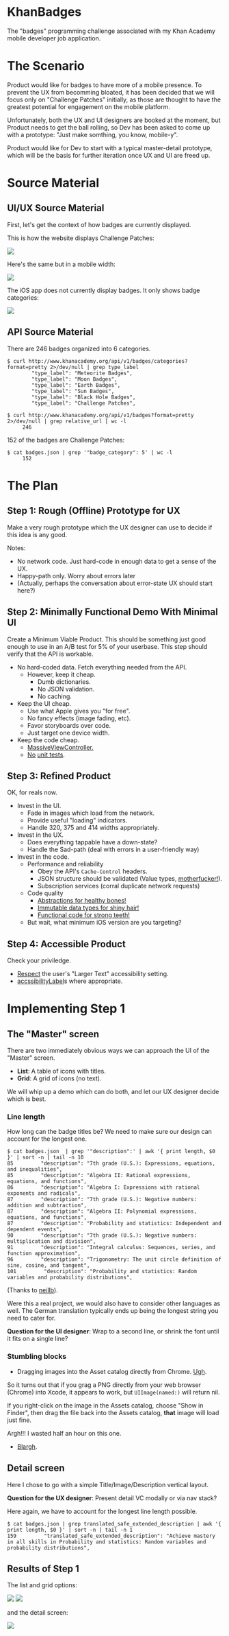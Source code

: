 # KhanBadges
The "badges" programming challenge associated with my Khan Academy mobile developer job application.

# The Scenario

Product would like for badges to have more of a mobile presence.  To prevent the UX from becomming bloated, it has been decided that we will focus only on "Challenge Patches" initially, as those are thought to have the greatest potential for engagement on the mobile platform.

Unfortunately, both the UX and UI designers are booked at the moment, but Product needs to get the ball rolling, so Dev has been asked to come up with a prototype: "Just make somthing, you know, mobile-y".

Product would like for Dev to start with a typical master-detail prototype, which will be the basis for further iteration once UX and UI are freed up.

# Source Material

## UI/UX Source Material

First, let's get the context of how badges are currently displayed.

This is how the website displays Challenge Patches:

![](https://raw.githubusercontent.com/cellularmitosis/KhanBadges/master/media/Screen%20Shot%202016-02-11%20at%207.17.16%20PM.png?token=AANopOtsO0bhcQgCrlDy1C8ZyZJXVKcLks5WxnBFwA%3D%3D)

Here's the same but in a mobile width:

![](https://raw.githubusercontent.com/cellularmitosis/KhanBadges/master/media/Screen%20Shot%202016-02-11%20at%207.10.49%20PM.png?token=AANopCx555CMTA1hOLECDRHRcgyn14F9ks5WxnBCwA%3D%3D)

The iOS app does not currently display badges.  It only shows badge categories:

![](https://raw.githubusercontent.com/cellularmitosis/KhanBadges/master/media/Screen%20Shot%202016-02-11%20at%207.24.34%20PM.png?token=AANopGXvvWoSyJR7LBeIIQX5OUTdENQrks5WxnBIwA%3D%3D)

## API Source Material

There are 246 badges organized into 6 categories.

```
$ curl http://www.khanacademy.org/api/v1/badges/categories?format=pretty 2>/dev/null | grep type_label
        "type_label": "Meteorite Badges", 
        "type_label": "Moon Badges", 
        "type_label": "Earth Badges", 
        "type_label": "Sun Badges", 
        "type_label": "Black Hole Badges", 
        "type_label": "Challenge Patches", 
```

```
$ curl http://www.khanacademy.org/api/v1/badges?format=pretty 2>/dev/null | grep relative_url | wc -l
     246
```

152 of the badges are Challenge Patches:

```
$ cat badges.json | grep '"badge_category": 5' | wc -l
     152
```

# The Plan

## Step 1: Rough (Offline) Prototype for UX

Make a very rough prototype which the UX designer can use to decide if this idea is any good.

Notes:
* No network code.  Just hard-code in enough data to get a sense of the UX.
* Happy-path only.  Worry about errors later
 * (Actually, perhaps the conversation about error-state UX should start here?)

## Step 2: Minimally Functional Demo With Minimal UI

Create a Minimum Viable Product.  This should be something just good enough to use in an A/B test for 5% of your userbase.  This step should verify that the API is workable.

* No hard-coded data.  Fetch everything needed from the API.
  * However, keep it cheap.
    * Dumb dictionaries.
    * No JSON validation.
    * No caching.
* Keep the UI cheap. 
  * Use what Apple gives you "for free".
  * No fancy effects (image fading, etc).
  * Favor storyboards over code.
  * Just target one device width.
* Keep the code cheap.
  * [MassiveViewController.](https://wififorce.files.wordpress.com/2009/04/badcable16.jpg?w=1200&h=)
  * [No](https://www.youtube.com/watch?v=WpkDN78P884&t=40m5s) [unit tests](http://i.imgur.com/Mcwm5.jpg).

## Step 3: Refined Product

OK, for reals now.

* Invest in the UI.
  * Fade in images which load from the network.
  * Provide useful "loading" indicators.
  * Handle 320, 375 and 414 widths appropriately.
* Invest in the UX.
  * Does everything tappable have a down-state? 
  * Handle the Sad-path (deal with errors in a user-friendly way)
* Invest in the code.
  * Performance and reliability
    * Obey the API's `Cache-Control` headers.
    * JSON structure should be validated (Value types, [motherfucker!](http://programming-motherfucker.com/)).
    * Subscription services (corral duplicate network requests)
  * Code quality
    * [Abstractions for healthy bones!](https://www.youtube.com/watch?v=WpkDN78P884)
    * [Immutable data types for shiny hair!](https://www.youtube.com/watch?v=7AqXBuJOJkY)
    * [Functional code for strong teeth!](https://www.destroyallsoftware.com/talks/boundaries)
  * But wait, what minimum iOS version are you targeting?
 

## Step 4: Accessible Product

Check your priviledge.

* [Respect](http://stackoverflow.com/questions/20510094/how-to-use-a-custom-font-with-dynamic-text-sizes-in-ios7) the user's "Larger Text" accessibility setting.
* [accssibilityLabel](https://developer.apple.com/library/ios/documentation/UIKit/Reference/UIAccessibility_Protocol/index.html#//apple_ref/occ/instp/NSObject/accessibilityLabel)s where appropriate.

# Implementing Step 1

## The "Master" screen

There are two immediately obvious ways we can approach the UI of the "Master" screen.
* **List**: A table of icons with titles.
* **Grid**: A grid of icons (no text).

We will whip up a demo which can do both, and let our UX designer decide which is best.

### Line length

How long can the badge titles be?  We need to make sure our design can account for the longest one.

```
$ cat badges.json  | grep '"description":' | awk '{ print length, $0 }' | sort -n | tail -n 10
85         "description": "7th grade (U.S.): Expressions, equations, and inequalities", 
85         "description": "Algebra II: Rational expressions, equations, and functions", 
86         "description": "Algebra I: Expressions with rational exponents and radicals", 
87         "description": "7th grade (U.S.): Negative numbers: addition and subtraction", 
87         "description": "Algebra II: Polynomial expressions, equations, and functions", 
87         "description": "Probability and statistics: Independent and dependent events", 
90         "description": "7th grade (U.S.): Negative numbers: multiplication and division", 
91         "description": "Integral calculus: Sequences, series, and function approximation", 
96         "description": "Trigonometry: The unit circle definition of sine, cosine, and tangent", 
101         "description": "Probability and statistics: Random variables and probability distributions", 
```

(Thanks to [neillb](http://stackoverflow.com/a/5917762)).

Were this a real project, we would also have to consider other languages as well.  The German translation typically ends up being the longest string you need to cater for.

**Question for the UI designer**: Wrap to a second line, or shrink the font until it fits on a single line?

### Stumbling blocks

* Dragging images into the Asset catalog directly from Chrome.  [Ugh](http://stackoverflow.com/a/14737744).

So it turns out that if you grag a PNG directly from your web browser (Chrome) into Xcode, it appears to work, but `UIImage(named:)` will return nil.

If you right-click on the image in the Assets catalog, choose "Show in Finder", then drag the file back into the Assets catalog, **that** image will load just fine.

Argh!!!  I wasted half an hour on this one.

* [Blargh](http://stackoverflow.com/a/9898238).

## Detail screen

Here I chose to go with a simple Title/Image/Description vertical layout.

**Question for the UX designer**: Present detail VC modally or via nav stack?

Here again, we have to account for the longest line length possible.

```
$ cat badges.json | grep translated_safe_extended_description | awk '{ print length, $0 }' | sort -n | tail -n 1
159         "translated_safe_extended_description": "Achieve mastery in all skills in Probability and statistics: Random variables and probability distributions",
```

## Results of Step 1

The list and grid options:

![](https://raw.githubusercontent.com/cellularmitosis/KhanBadges/master/media/Screen%20Shot%202016-02-12%20at%2012.02.04%20AM.png?token=AANopIfw_tL0wps4KW_f5Tqa79QotoYMks5WxrH4wA%3D%3D) ![](https://raw.githubusercontent.com/cellularmitosis/KhanBadges/master/media/Screen%20Shot%202016-02-12%20at%2012.02.07%20AM.png?token=AANopOJc9ZXyjuEjB14g03wWz8pQH-K6ks5WxrH7wA%3D%3D)

and the detail screen:

![](https://raw.githubusercontent.com/cellularmitosis/KhanBadges/master/media/Screen%20Shot%202016-02-12%20at%2012.02.21%20AM.png?token=AANopGQl01AT9-kPTqA-6uOGcCaFEwR-ks5WxrH-wA%3D%3D)

